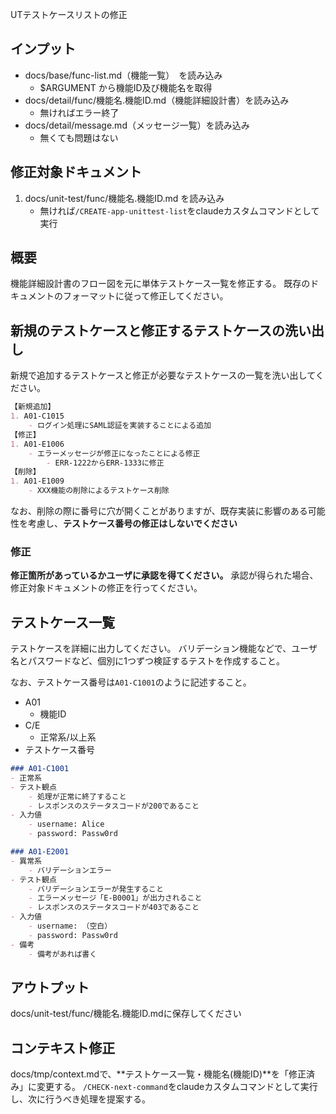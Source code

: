 UTテストケースリストの修正

## インプット
- docs/base/func-list.md（機能一覧）　を読み込み
    - $ARGUMENT から機能ID及び機能名を取得
- docs/detail/func/機能名.機能ID.md（機能詳細設計書）を読み込み
    - 無ければエラー終了
- docs/detail/message.md（メッセージ一覧）を読み込み
    - 無くても問題はない

## 修正対象ドキュメント
1. docs/unit-test/func/機能名.機能ID.md を読み込み
    - 無ければ`/CREATE-app-unittest-list`をclaudeカスタムコマンドとして実行

## 概要
機能詳細設計書のフロー図を元に単体テストケース一覧を修正する。
既存のドキュメントのフォーマットに従って修正してください。

## 新規のテストケースと修正するテストケースの洗い出し
新規で追加するテストケースと修正が必要なテストケースの一覧を洗い出してください。
```markdown
【新規追加】
1. A01-C1015
    - ログイン処理にSAML認証を実装することによる追加
【修正】
1. A01-E1006
    - エラーメッセージが修正になったことによる修正
        - ERR-1222からERR-1333に修正
【削除】
1. A01-E1009
    - XXX機能の削除によるテストケース削除
```

なお、削除の際に番号に穴が開くことがありますが、既存実装に影響のある可能性を考慮し、**テストケース番号の修正はしないでください**

### 修正
**修正箇所があっているかユーザに承認を得てください。**
承認が得られた場合、修正対象ドキュメントの修正を行ってください。

## テストケース一覧
テストケースを詳細に出力してください。
バリデーション機能などで、ユーザ名とパスワードなど、個別に1つずつ検証するテストを作成すること。

なお、テストケース番号は`A01-C1001`のように記述すること。
- A01
    - 機能ID
- C/E
    - 正常系/以上系
- テストケース番号

```markdown
### A01-C1001
- 正常系
- テスト観点
    - 処理が正常に終了すること
    - レスポンスのステータスコードが200であること
- 入力値
    - username: Alice
    - password: Passw0rd

### A01-E2001
- 異常系
    - バリデーションエラー
- テスト観点
    - バリデーションエラーが発生すること
    - エラーメッセージ「E-B0001」が出力されること
    - レスポンスのステータスコードが403であること
- 入力値
    - username: （空白）
    - password: Passw0rd
- 備考
    - 備考があれば書く
```

## アウトプット
docs/unit-test/func/機能名.機能ID.mdに保存してください

## コンテキスト修正
docs/tmp/context.mdで、**テストケース一覧・機能名(機能ID)**を「修正済み」に変更する。
`/CHECK-next-command`をclaudeカスタムコマンドとして実行し、次に行うべき処理を提案する。
